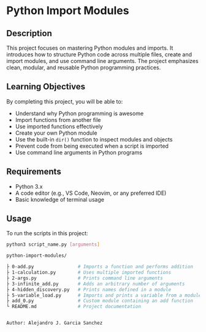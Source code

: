 # Python Import Modules

## Description

This project focuses on mastering Python modules and imports. It introduces how to structure Python code across multiple files, create and import modules, and use command line arguments. The project emphasizes clean, modular, and reusable Python programming practices.

## Learning Objectives

By completing this project, you will be able to:

- Understand why Python programming is awesome
- Import functions from another file
- Use imported functions effectively
- Create your own Python module
- Use the built-in `dir()` function to inspect modules and objects
- Prevent code from being executed when a script is imported
- Use command line arguments in Python programs

## Requirements

- Python 3.x
- A code editor (e.g., VS Code, Neovim, or any preferred IDE)
- Basic knowledge of terminal usage

## Usage

To run the scripts in this project:

```bash
python3 script_name.py [arguments]

python-import-modules/

├ 0-add.py                # Imports a function and performs addition
├ 1-calculation.py        # Uses multiple imported functions
├ 2-args.py               # Prints command line arguments
├ 3-infinite_add.py       # Adds an arbitrary number of arguments
├ 4-hidden_discovery.py   # Prints names defined in a module
├ 5-variable_load.py      # Imports and prints a variable from a module
├ add_0.py                # Custom module containing an add function
└ README.md               # Project documentation


Author: Alejandro J. Garcia Sanchez


